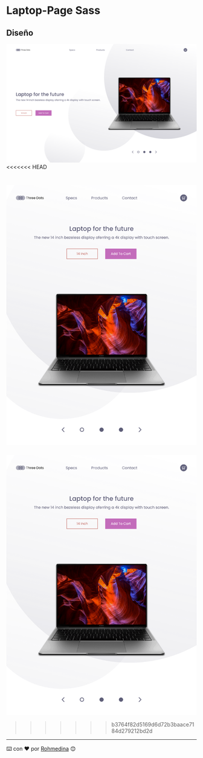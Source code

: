 # Laptop-Page Sass

## Diseño

![](img/desktop-version.png)
<<<<<<< HEAD

![](img/mobile-version.png)
=======

![](img/mobile-version.png)


>>>>>>> b3764f82d5169d6d72b3baace7184d279212bd2d

---

⌨️ con ❤️ por [Rohmedina](https://github.com/rohmedina) 😊
